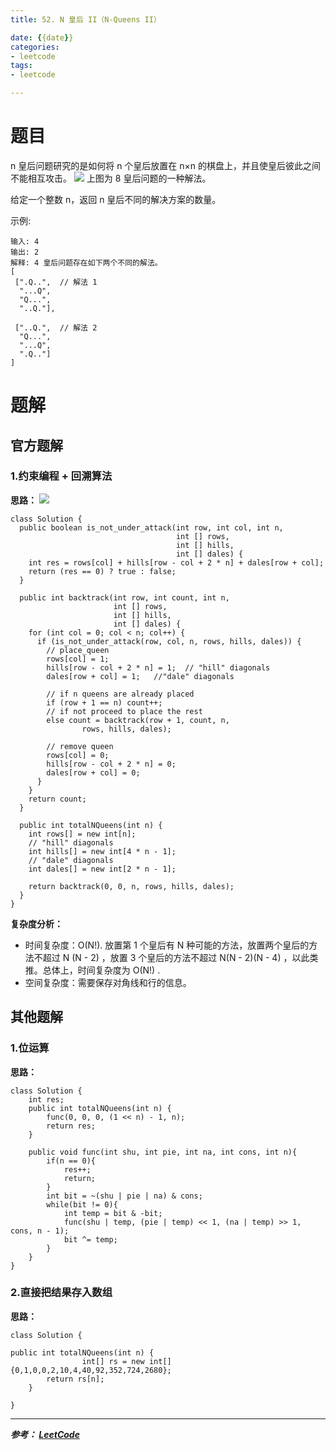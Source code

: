 ```yaml
---
title: 52. N 皇后 II（N-Queens II）

date: {{date}}
categories:
- leetcode
tags:
- leetcode

---
```

# 题目
n 皇后问题研究的是如何将 n 个皇后放置在 n×n 的棋盘上，并且使皇后彼此之间不能相互攻击。
![](https://assets.leetcode-cn.com/aliyun-lc-upload/uploads/2018/10/12/8-queens.png)
上图为 8 皇后问题的一种解法。

给定一个整数 n，返回 n 皇后不同的解决方案的数量。

示例:
```
输入: 4
输出: 2
解释: 4 皇后问题存在如下两个不同的解法。
[
 [".Q..",  // 解法 1
  "...Q",
  "Q...",
  "..Q."],

 ["..Q.",  // 解法 2
  "Q...",
  "...Q",
  ".Q.."]
]
```



# 题解

## 官方题解
### 1.约束编程 + 回溯算法
**思路：**
![](https://pic.leetcode-cn.com/e67ed217a00038ed292ae8cb89c1a8492c7a49e33ec17f633f41c4ece77d6c2c-51_pic.png)
```
class Solution {
  public boolean is_not_under_attack(int row, int col, int n,
                                     int [] rows,
                                     int [] hills,
                                     int [] dales) {
    int res = rows[col] + hills[row - col + 2 * n] + dales[row + col];
    return (res == 0) ? true : false;
  }

  public int backtrack(int row, int count, int n,
                       int [] rows,
                       int [] hills,
                       int [] dales) {
    for (int col = 0; col < n; col++) {
      if (is_not_under_attack(row, col, n, rows, hills, dales)) {
        // place_queen
        rows[col] = 1;
        hills[row - col + 2 * n] = 1;  // "hill" diagonals
        dales[row + col] = 1;   //"dale" diagonals

        // if n queens are already placed
        if (row + 1 == n) count++;
        // if not proceed to place the rest
        else count = backtrack(row + 1, count, n,
                rows, hills, dales);

        // remove queen
        rows[col] = 0;
        hills[row - col + 2 * n] = 0;
        dales[row + col] = 0;
      }
    }
    return count;
  }

  public int totalNQueens(int n) {
    int rows[] = new int[n];
    // "hill" diagonals
    int hills[] = new int[4 * n - 1];
    // "dale" diagonals
    int dales[] = new int[2 * n - 1];

    return backtrack(0, 0, n, rows, hills, dales);
  }
}

```
**复杂度分析：**
- 时间复杂度：O(N!). 放置第 1 个皇后有 N 种可能的方法，放置两个皇后的方法不超过 N (N - 2) ，放置 3 个皇后的方法不超过 N(N - 2)(N - 4) ，以此类推。总体上，时间复杂度为 O(N!) .
- 空间复杂度：需要保存对角线和行的信息。


## 其他题解
### 1.位运算
**思路：**
```
class Solution {
    int res;
    public int totalNQueens(int n) {
        func(0, 0, 0, (1 << n) - 1, n);
        return res;
    }

    public void func(int shu, int pie, int na, int cons, int n){
        if(n == 0){
            res++;
            return;
        }
        int bit = ~(shu | pie | na) & cons;
        while(bit != 0){
            int temp = bit & -bit;
            func(shu | temp, (pie | temp) << 1, (na | temp) >> 1, cons, n - 1);
            bit ^= temp;
        }
    }
}
```

### 2.直接把结果存入数组
**思路：**
```
class Solution {

public int totalNQueens(int n) {
                int[] rs = new int[]{0,1,0,0,2,10,4,40,92,352,724,2680};
        return rs[n];
    }

}
```


---
***参考：
[LeetCode](https://leetcode-cn.com/problems/n-queens-ii/solution/nhuang-hou-ii-by-leetcode/)***
